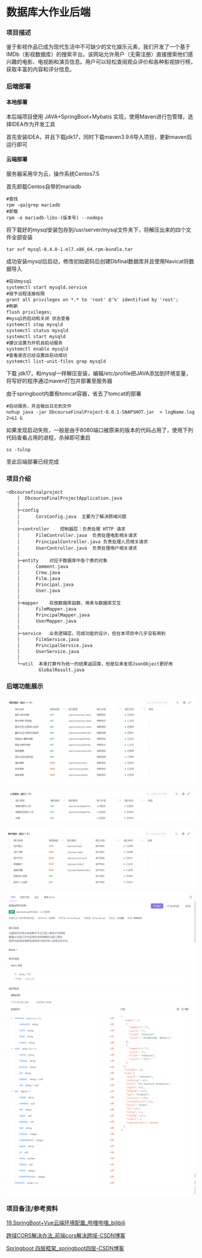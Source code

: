 

# 数据库大作业后端

### 项目描述

鉴于影视作品已成为现代生活中不可缺少的文化娱乐元素，我们开发了一个基于IMDb（影视数据库）的搜索平台。该网站允许用户（无需注册）直接搜索他们感兴趣的电影、电视剧和演员信息。用户可以轻松查阅观众评价和各种影视排行榜，获取丰富的内容和评分信息。



### 后端部署

#### 本地部署

本后端项目使用 JAVA+SpringBoot+Mybatis 实现，使用Maven进行包管理，选择IDEA作为开发工具

首先安装IDEA，并且下载jdk17，同时下载maven3.9.6导入项目，更新maven后运行即可

#### 云端部署

服务器采用华为云，操作系统Centos7.5

首先卸载Centos自带的mariadb

```shell
#查找
rpm -qa|grep mariadb
#卸载
rpm -e mariadb-libs-(版本号) --nodeps
```

将下载好的mysql安装包存到/usr/server/mysql文件夹下，将解压出来的四个文件全部安装

```shell
tar xvf mysql-8.4.0-1.el7.x86_64.rpm-bundle.tar
```

成功安装mysql后启动，修改初始密码后创建Dbfinal数据库并且使用Navicat将数据导入

```shell
#启动mysq1
systemctl start mysqld.service
#授予远程连接权限
grant all privileges on *.* to 'root' @'%' identified by 'root';
#刷新
flush privileges;
#mysq1的启动和关闭 状态查看
systemctl stop mysqld
systemctl status mysqld
systemctl start mysqld
#建议设置为开机自启动服务
systemctl enable mysqld
#查看是否已经设置自启动成功
systemctl list-unit-files grep mysqld
```

下载 jdk17，和mysql一样解压安装，编辑/etc/profile把JAVA添加到环境变量，将写好的程序通过maven打包并部署至服务器

由于springboot内置有tomcat容器，省去了tomcat的部署

```shell
#启动服务，并且输出日志到文件
nohup java -jar DbcourseFinalProject-0.0.1-SNAPSHOT.jar  > logName.log 2>&1 &
```

如果发现启动失败，一般是由于8080端口被原来的版本的代码占用了，使用下列代码查看占用的进程，杀掉即可重启

```shell
ss -tulnp
```

至此后端部署已经完成



### 项目介绍

```
─dbcoursefinalproject
    │  DbcourseFinalProjectApplication.java
    │
    ├─config
    │      CorsConfig.java	主要为了解决跨域问题
    │
    ├─controller 	控制器层：负责处理 HTTP 请求
    │      FilmController.java	负责处理电影相关请求
    │      PrincipalController.java 负责处理人员相关请求
    │      UserController.java	负责处理用户相关请求
    │
    ├─entity	对应于数据库中各个表的对象
    │      Comment.java
    │      Crew.java
    │      Film.java
    │      Principal.java
    │      User.java
    │
    ├─mapper	存放数据库函数，用来与数据库交互
    │      FilmMapper.java
    │      PrincipalMapper.java
    │      UserMapper.java
    │
    ├─service	业务逻辑层，完成功能的设计，但在本项目中几乎没有用到
    │      FilmService.java
    │      PrincipalService.java
    │      UserService.java
    │
    └─util	本来打算作为统一的结果返回类，但是后来发现JsonObject更好用
            GlobalResult.java
```

### 后端功能展示

![image-20240626223402629](.\ReadmeImg\image-20240626223402629.png)

![image-20240625234904344](.\ReadmeImg\image-20240625234904344.png)

![image-20240625234913925](.\ReadmeImg\image-20240625234913925.png)

![image-20240625234806508](.\ReadmeImg\image-20240625234806508.png)

### 项目备注/参考资料

[19.SpringBoot+Vue云端环境配置_哔哩哔哩_bilibili](https://www.bilibili.com/video/BV1nV4y1s7ZN?p=19&vd_source=5ac351d2aef4380e58cd6efefbdcb0e3)

[跨域CORS解决办法_前端cors解决跨域-CSDN博客](https://blog.csdn.net/qq_45406325/article/details/125197576)

[Springboot 四层框架_springboot四层-CSDN博客](https://blog.csdn.net/WEB___/article/details/123766304)





